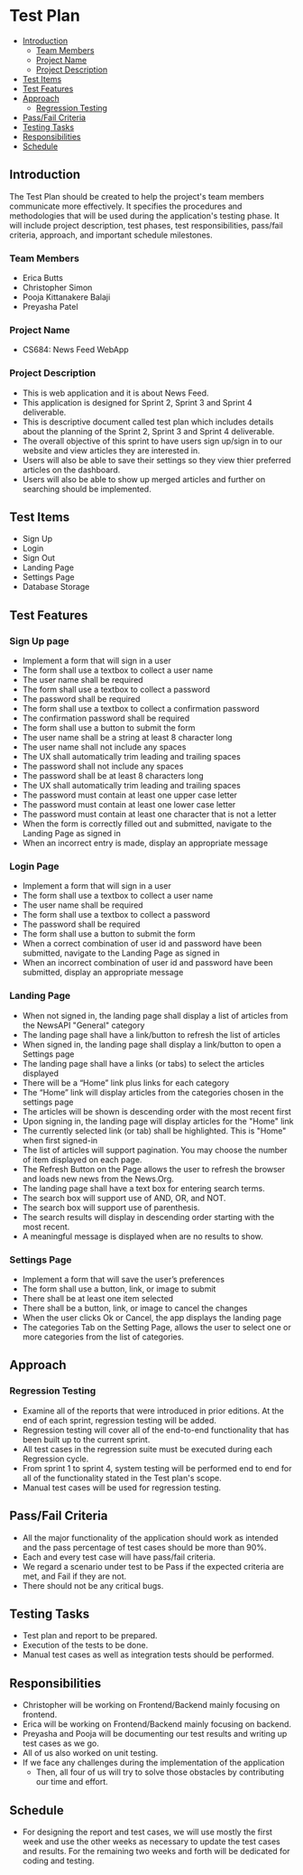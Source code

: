 # Test Plan 

- [Introduction](#introduction)
  - [Team Members](#team-members)
  - [Project Name](#project-name)
  - [Project Description](#project-description)
- [Test Items](#test-items)
- [Test Features](#test-features)
- [Approach](#approach)
  - [Regression Testing](#regression-testing)
- [Pass/Fail Criteria](#passfail-criteria)
- [Testing Tasks](#testing-tasks)
- [Responsibilities](#responsibilities)
- [Schedule](#schedule)

## Introduction

The Test Plan should be created to help the project's team members communicate more effectively. It specifies the procedures and methodologies that will be used during the application's testing phase. It will include project description, test phases, test responsibilities, pass/fail criteria, approach, and important schedule milestones.

  ### Team Members
  - Erica Butts
  - Christopher Simon
  - Pooja Kittanakere Balaji
  - Preyasha Patel
  
  ### Project Name
  - CS684: News Feed WebApp

  ### Project Description
  - This is web application and it is about News Feed.
  - This application is designed for Sprint 2, Sprint 3 and Sprint 4 deliverable. 
  - This is descriptive document called test plan which includes details about the planning of the Sprint 2, Sprint 3 and Sprint 4 deliverable. 
  - The overall objective of this sprint to have users sign up/sign in to our website and view articles they are interested in.
  - Users will also be able to save their settings so they view thier preferred articles on the dashboard.
  - Users will also be able to show up merged articles and further on searching should be implemented.

## Test Items
- Sign Up 
- Login 
- Sign Out
- Landing Page
- Settings Page
- Database Storage

## Test Features
  ### Sign Up page
  - Implement a form that will sign in a user
  - The form shall use a textbox to collect a user name
  - The user name shall be required
  - The form shall use a textbox to collect a password
  - The password shall be required
  - The form shall use a textbox to collect a confirmation password
  - The confirmation password shall be required
  - The form shall use a button to submit the form
  - The user name shall be a string at least 8 character long
  - The user name shall not include any spaces
  - The UX shall automatically trim leading and trailing spaces
  - The password shall not include any spaces
  - The password shall be at least 8 characters long
  - The UX shall automatically trim leading and trailing spaces
  - The password must contain at least one upper case letter
  - The password must contain at least one lower case letter
  - The password must contain at least one character that is not a letter
  - When the form is correctly filled out and submitted, navigate to the Landing Page as signed in
  - When an incorrect entry is made, display an appropriate message
  
  ### Login Page
  - Implement a form that will sign in a user
  - The form shall use a textbox to collect a user name
  - The user name shall be required
  - The form shall use a textbox to collect a password
  - The password shall be required
  - The form shall use a button to submit the form
  - When a correct combination of user id and password have been submitted, navigate to the Landing Page as signed in
  - When an incorrect combination of user id and password have been submitted, display an appropriate message
  
  ### Landing Page
  - When not signed in, the landing page shall display a list of articles from the NewsAPI "General" category
  - The landing page shall have a link/button to refresh the list of articles
  - When signed in, the landing page shall display a link/button to open a Settings page
  - The landing page shall have a links (or tabs) to select the articles displayed
  - There will be a “Home” link plus links for each category
  - The “Home” link will display articles from the categories chosen in the settings page
  - The articles will be shown is descending order with the most recent first
  - Upon signing in, the landing page will display articles for the "Home" link
  - The currently selected link (or tab) shall be highlighted. This is "Home" when first signed-in
  - The list of articles  will support pagination. You may choose the number of item displayed on each page.
  - The Refresh Button on the Page allows the user to refresh the browser and loads new news from the News.Org.
  - The landing page shall have a text box for entering search terms.
  - The search box will support use of AND, OR, and NOT.
  - The search box will support use of parenthesis.
  - The search results will display in descending order starting with the most recent.
  - A meaningful message is displayed when are no results to show.
  
  ### Settings Page
  - Implement a form that will save the user’s preferences
  - The form shall use a button, link, or image to submit 
  - There shall be at least one item selected
  - There shall be a button, link, or image to cancel the changes
  - When the user clicks Ok or Cancel, the app displays the landing page
  - The categories Tab on the Setting Page, allows the user to select one or more categories from the list of categories. 

## Approach

  ### Regression Testing
  - Examine all of the reports that were introduced in prior editions. At the end of each sprint, regression testing will be added.
  - Regression testing will cover all of the end-to-end functionality that has been built up to the current sprint.
  - All test cases in the regression suite must be executed during each Regression cycle.
  - From sprint 1 to sprint 4, system testing will be performed end to end for all of the functionality stated in the Test plan's scope.
  - Manual test cases will be used for regression testing. 
   
## Pass/Fail Criteria
- All the major functionality of the application should work as intended and the pass percentage of test cases should be more than 90%.
- Each and every test case will have pass/fail criteria.
- We regard a scenario under test to be Pass if the expected criteria are met, and Fail if they are not.
- There should not be any critical bugs.

## Testing Tasks
- Test plan and report to be prepared.
- Execution of the tests to be done.
- Manual test cases as well as integration tests should be performed.

## Responsibilities
- Christopher will be working on Frontend/Backend mainly focusing on frontend.
- Erica will be working on Frontend/Backend mainly focusing on backend.
- Preyasha and Pooja will be documenting our test results and writing up test cases as we go.
- All of us also worked on unit testing.
- If we face any challenges during the implementation of the application
  - Then, all four of us will try to solve those obstacles by contributing our time and effort.

## Schedule
- For designing the report and test cases, we will use mostly the first week and use the other weeks as necessary to update the test cases and results. For the remaining two weeks and forth will be dedicated for coding and testing.
